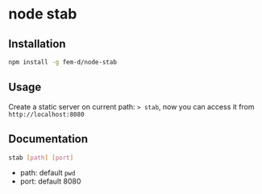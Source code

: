 # node stab

## Installation
```sh
npm install -g fem-d/node-stab
```


## Usage
Create a static server on current path: `> stab`, now you can access it from `http://localhost:8080`


## Documentation
```sh
stab [path] [port]
```

- path: default `pwd`
- port: default 8080
